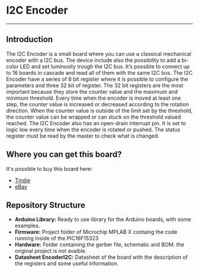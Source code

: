 # I2C Encoder
--------------------------------------------------------------------------------

## Introduction

The I2C Encoder is a small board where you can use a classical mechanical encoder with a I2C bus. The device
include also the possibility to add a bi-color LED and set luminosity trough the I2C bus. It’s possible to connect up
to 16 boards in cascade and read all of them with the same I2C bus.
The I2C Encoder have a series of 8 bit register where it is possible to configure the parameters and three 32
bit of register. The 32 bit registers are the most important because they store the counter value and the maximum
and minimum threshold. Every time when the encoder is moved at least one step, the counter value is increased or
decreased according to the rotation direction. When the counter value is outside of the limit set by the threshold,
the counter value can be wrapped or can stuck on the threshold valued reached.
The I2C Encoder also has an open-drain interrupt pin. It is set to logic low every time when the encoder is rotated
or pushed. The status register must be read by the master to check what is changed.

## Where you can get this board?
It's possible to buy this board here:
* [Tindie](http://tindie.com)
* [eBay](http://ebay.com)

## Repository Structure
* **Arduino Library:** Ready to use library for the Arduino boards, with some examples.
* **Firmware:** Project folder of Microchip MPLAB X containg the code running inside of the PIC16F15323
* **Hardware:** Folder containing the gerber file, schematic and BOM. the original project is not avaible.
* **Datasheet EncoderI2C:** Datasheet of the board with the description of the registers and some useful information.



